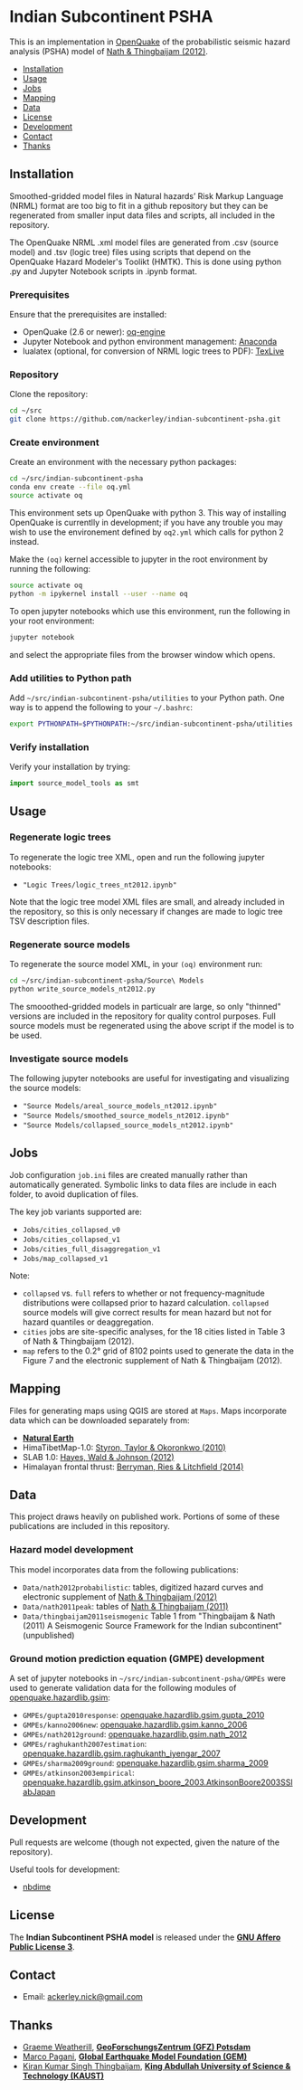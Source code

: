 # Indian Subcontinent PSHA

This is an implementation in [OpenQuake](https://github.com/gem/oq-engine)
of the probabilistic seismic hazard analysis (PSHA) model of
[Nath & Thingbaijam (2012)](https://pubs.geoscienceworld.org/ssa/srl/article-abstract/83/1/135/143990).

* [Installation](#installation)
* [Usage](#usage)
* [Jobs](#jobs)
* [Mapping](#mapping)
* [Data](#data)
* [License](#license)
* [Development](#development)
* [Contact](#contact)
* [Thanks](#thanks)

## Installation

Smoothed-gridded model files in Natural hazards’ Risk Markup Language (NRML)
format are too big to fit in a github repository but they
can be regenerated from smaller input data files and scripts, all included in
the repository.

The OpenQuake NRML .xml model files are generated from .csv (source
model) and .tsv (logic tree) files using scripts that depend on the OpenQuake
Hazard Modeler's Toolikt (HMTK). This is done using python .py and Jupyter
Notebook scripts in .ipynb format.

### Prerequisites

Ensure that the prerequisites are installed:
* OpenQuake (2.6 or newer): [oq-engine](https://github.com/gem/oq-engine/)
* Jupyter Notebook and python environment management:
[Anaconda](https://docs.continuum.io/anaconda/install#linux-install)
* lualatex (optional, for conversion of NRML logic trees to PDF):
[TexLive](https://tug.org/texlive/)

### Repository

Clone the repository:
```bash
cd ~/src
git clone https://github.com/nackerley/indian-subcontinent-psha.git
```

### Create environment

Create an environment with the necessary python packages:
```bash
cd ~/src/indian-subcontinent-psha
conda env create --file oq.yml
source activate oq
```

This environment sets up OpenQuake with python 3. This way of installing
OpenQuake is currentlly in development; if you have any trouble you may wish to
use the environement defined by `oq2.yml` which calls for python 2 instead.

Make the `(oq)` kernel accessible to jupyter in the root
environment by running the following:
```bash
source activate oq
python -m ipykernel install --user --name oq
```

To open jupyter notebooks which use this environment, run
the following in your root environment:
```bash
jupyter notebook
```
and select the appropriate files from the browser window which opens.

### Add utilities to Python path

Add `~/src/indian-subcontinent-psha/utilities` to your Python path.
One way is to append the following to your `~/.bashrc`:
```bash
export PYTHONPATH=$PYTHONPATH:~/src/indian-subcontinent-psha/utilities
```

### Verify installation

Verify your installation by trying:
```python
import source_model_tools as smt
```

## Usage

### Regenerate logic trees

To regenerate the logic tree XML, open and run the following jupyter notebooks:
* `"Logic Trees/logic_trees_nt2012.ipynb"`

Note that the logic tree model XML files are small, and already included in
the repository, so this is only necessary if changes are made to
logic tree TSV description files.

### Regenerate source models

To regenerate the source model XML, in your `(oq)` environment run:
```bash
cd ~/src/indian-subcontinent-psha/Source\ Models
python write_source_models_nt2012.py
```
The smooothed-gridded models in particualr are large, so only "thinned"
versions are included in the repository for quality control purposes. Full
source models must be regenerated using the above script if the model is to
be used.

### Investigate source models

The following jupyter notebooks are useful for investigating and visualizing
the source models:

* `"Source Models/areal_source_models_nt2012.ipynb"`
* `"Source Models/smoothed_source_models_nt2012.ipynb"`
* `"Source Models/collapsed_source_models_nt2012.ipynb"`

## Jobs

Job configuration `job.ini` files are created manually rather than
automatically generated. Symbolic links to data files are include in each
folder, to avoid duplication of files.

The key job variants supported are:

* `Jobs/cities_collapsed_v0`
* `Jobs/cities_collapsed_v1`
* `Jobs/cities_full_disaggregation_v1`
* `Jobs/map_collapsed_v1`

Note:
* `collapsed` vs. `full` refers to whether or not frequency-magnitude
distributions were collapsed prior to hazard calculation.
`collapsed` source models will give correct results for mean hazard but not
for hazard quantiles or deaggregation.
* `cities` jobs are site-specific analyses, for the 18 cities listed
in Table 3 of Nath & Thingbaijam (2012).
* `map` refers to the 0.2° grid of 8102 points used to generate the data in the
Figure 7 and the electronic supplement of Nath & Thingbaijam (2012).

## Mapping

Files for generating maps using QGIS are stored at `Maps`.
Maps incorporate data which can be downloaded separately from:
* **[Natural Earth](http://www.naturalearthdata.com)**
* HimaTibetMap-1.0: [Styron, Taylor & Okoronkwo (2010)](https://github.com/HimaTibetMap/HimaTibetMap)
* SLAB 1.0: [Hayes, Wald & Johnson (2012)](https://agupubs.onlinelibrary.wiley.com/doi/full/10.1029/2011JB008524)
* Himalayan frontal thrust: [Berryman, Ries & Litchfield (2014)](http://www.nexus.globalquakemodel.org/gem-faulted-earth/)

## Data

This project draws heavily on published work. Portions of some of these
publications are included in this repository.

### Hazard model development

This model incorporates data from the following publications:
* `Data/nath2012probabilistic`:
tables, digitized hazard curves and electronic supplement of
[Nath & Thingbaijam (2012)](https://pubs.geoscienceworld.org/ssa/srl/article-abstract/83/1/135/143990)
* `Data/nath2011peak`:
tables of
[Nath & Thingbaijam (2011)](https://link.springer.com/article/10.1007/s10950-010-9224-5)
* `Data/thingbaijam2011seismogenic`
Table 1 from "Thingbaijam & Nath (2011) A Seismogenic Source Framework for the Indian subcontinent" (unpublished)

### Ground motion prediction equation (GMPE) development

A set of jupyter notebooks in `~/src/indian-subcontinent-psha/GMPEs` were
used to generate validation data for the following modules of
[openquake.hazardlib.gsim](https://docs.openquake.org/oq-engine/master/openquake.hazardlib.gsim.html):
* `GMPEs/gupta2010response`:
[openquake.hazardlib.gsim.gupta_2010](https://docs.openquake.org/oq-engine/master/openquake.hazardlib.gsim.html#module-openquake.hazardlib.gsim.gupta_2010)
* `GMPEs/kanno2006new`:
[openquake.hazardlib.gsim.kanno_2006](https://docs.openquake.org/oq-engine/master/openquake.hazardlib.gsim.html#module-openquake.hazardlib.gsim.kanno_2006)
* `GMPEs/nath2012ground`:
[openquake.hazardlib.gsim.nath_2012](https://docs.openquake.org/oq-engine/master/openquake.hazardlib.gsim.html#module-openquake.hazardlib.gsim.nath_2012)
* `GMPEs/raghukanth2007estimation`:
[openquake.hazardlib.gsim.raghukanth_iyengar_2007](https://docs.openquake.org/oq-engine/master/openquake.hazardlib.gsim.html#module-openquake.hazardlib.gsim.raghukanth_iyengar_2007)
* `GMPEs/sharma2009ground`:
[openquake.hazardlib.gsim.sharma_2009](https://docs.openquake.org/oq-engine/master/openquake.hazardlib.gsim.html#module-openquake.hazardlib.gsim.sharma_2009)
* `GMPEs/atkinson2003empirical`:
[openquake.hazardlib.gsim.atkinson_boore_2003.AtkinsonBoore2003SSlabJapan](https://docs.openquake.org/oq-engine/master/openquake.hazardlib.gsim.html#openquake.hazardlib.gsim.atkinson_boore_2003.AtkinsonBoore2003SSlabJapan)

## Development

Pull requests are welcome (though not expected, given the nature of the repository).

Useful tools for development:
* [nbdime](https://github.com/jupyter/nbdime)

## License

The **Indian Subcontinent PSHA model** is released under the
**[GNU Affero Public License 3](LICENSE.md)**.

## Contact

* Email: ackerley.nick@gmail.com

## Thanks

* [Graeme Weatherill](https://github.com/g-weatherill), **[GeoForschungsZentrum (GFZ) Potsdam](https://www.gfz-potsdam.de/)**
* [Marco Pagani](https://github.com/mmpagani), **[Global Earthquake Model Foundation (GEM)](http://gem.foundation)**
* [Kiran Kumar Singh Thingbaijam](https://ces.kaust.edu.sa/Pages/Kiran-Thingbaijam.aspx), **[King Abdullah University of Science & Technology (KAUST)](https://ces.kaust.edu.sa/)**
